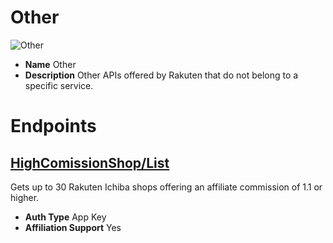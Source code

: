 # Other

![Other](https://media.antoniotajuelo.com/rakuten/service/logo/rakuten.png)
* **Name** Other
* **Description** Other APIs offered by Rakuten that do not belong to a specific service.

# Endpoints

## [HighComissionShop/List](/HighComissionShopList)
Gets up to 30 Rakuten Ichiba shops offering an affiliate commission of 1.1 or higher.
* **Auth Type** App Key
* **Affiliation Support** Yes
